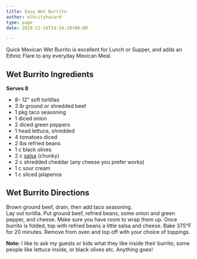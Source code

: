 ```yaml
---
title: Easy Wet Burrito
author: elkcityhazard
type: page
date: 2019-12-16T14:24:10+00:00

---
```

Quick Mexican Wet Burrito is excellent for Lunch or Supper, and adds an Ethnic Flare to any everyday Mexican Meal.

## Wet Burrito Ingredients

**Serves 8**

  * 8- 12&#8243; soft tortillas
  * 3 lb ground or shredded beef
  * 1 pkg taco seasoning
  * 1 diced onion
  * 2 diced green peppers
  * 1 head lettuce, shredded
  * 4 tomatoes diced
  * 2 lbs refried beans
  * 1 c black olives
  * 2 c [salsa][1] (chunky)
  * 2 c shredded cheddar (any cheese you prefer works)
  * 1 c sour cream
  * 1 c sliced jalapenos

## Wet Burrito Directions

Brown ground beef, drain, then add taco seasoning.  
Lay out tortilla. Put ground beef, refried beans, some onion and green pepper, and cheese. Make sure you have room to wrap them up. Once burrito is folded, top with refried beans a little salsa and cheese. Bake 375&#8457; for 20 minutes. Remove from oven and top off with your choice of toppings.

**Note:** I like to ask my guests or kids what they like inside their burrito, some people like lettuce inside, or black olives etc. Anything goes!

 [1]: /wordpress/appetizers/fresh-mexican-salsa-recipe/